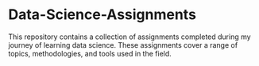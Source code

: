 # Data-Science-Assignments
This repository contains a collection of assignments completed during my journey of learning data science. These assignments cover a range of topics, methodologies, and tools used in the field.
